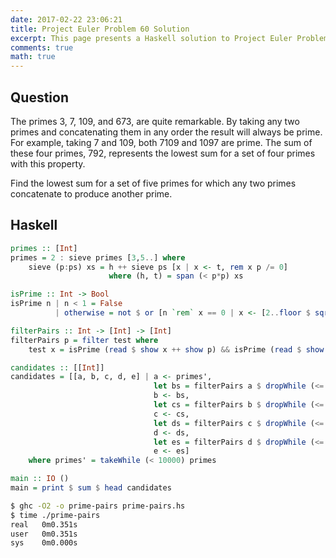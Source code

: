 ```yaml
---
date: 2017-02-22 23:06:21
title: Project Euler Problem 60 Solution
excerpt: This page presents a Haskell solution to Project Euler Problem 60.
comments: true
math: true
---
```



## Question

The primes 3, 7, 109, and 673, are quite remarkable. By taking any two
primes and concatenating them in any order the result will always be
prime. For example, taking 7 and 109, both 7109 and 1097 are prime. The
sum of these four primes, 792, represents the lowest sum for a set of
four primes with this property.

Find the lowest sum for a set of five primes for which any two primes
concatenate to produce another prime.







## Haskell

```haskell
primes :: [Int]
primes = 2 : sieve primes [3,5..] where
    sieve (p:ps) xs = h ++ sieve ps [x | x <- t, rem x p /= 0]
                      where (h, t) = span (< p*p) xs

isPrime :: Int -> Bool
isPrime n | n < 1 = False
          | otherwise = not $ or [n `rem` x == 0 | x <- [2..floor $ sqrt $ fromIntegral n]]

filterPairs :: Int -> [Int] -> [Int]
filterPairs p = filter test where
    test x = isPrime (read $ show x ++ show p) && isPrime (read $ show p ++ show x)

candidates :: [[Int]]
candidates = [[a, b, c, d, e] | a <- primes',
                                let bs = filterPairs a $ dropWhile (<= a) primes',
                                b <- bs,
                                let cs = filterPairs b $ dropWhile (<= b) bs,
                                c <- cs,
                                let ds = filterPairs c $ dropWhile (<= c) cs,
                                d <- ds,
                                let es = filterPairs d $ dropWhile (<= d) ds,
                                e <- es]
    where primes' = takeWhile (< 10000) primes

main :: IO ()
main = print $ sum $ head candidates
```


```bash
$ ghc -O2 -o prime-pairs prime-pairs.hs
$ time ./prime-pairs
real   0m0.351s
user   0m0.351s
sys    0m0.000s
```


